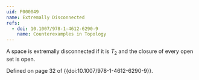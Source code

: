 ```yaml
---
uid: P000049
name: Extremally Disconnected
refs:
  - doi: 10.1007/978-1-4612-6290-9
    name: Counterexamples in Topology
---
```

A space is extremally disconnected if it is $T_2$ and the closure of every open set is open.

Defined on page 32 of {{doi:10.1007/978-1-4612-6290-9}}.
